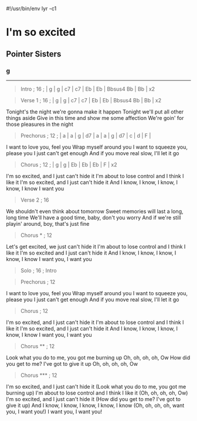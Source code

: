 #!/usr/bin/env lyr -c1
# I'm so excited
## Pointer Sisters
### g

---

> Intro ; 16 ; | g | g | c7 | c7 | Eb | Eb | Bbsus4 Bb | Bb | x2

> Verse 1 ; 16 ; | g | g | c7 | c7 | Eb | Eb | Bbsus4 Bb | Bb | x2

Tonight's the night we're gonna make it happen
Tonight we'll put all other things aside
Give in this time and show me some affection
We're goin' for those pleasures in the night

> Prechorus ; 12 ; | a | a | g | d7 | a | a | g | d7 | c | d | F |

I want to love you, feel you
Wrap myself around you
I want to squeeze you, please you
I just can't get enough
And if you move real slow, I'll let it go

> Chorus ; 12 ; | g | g | Eb | Eb | Eb | F | x2

I'm so excited, and I just can't hide it
I'm about to lose control and I think I like it
I'm so excited, and I just can't hide it
And I know, I know, I know, I know, I know I want you

> Verse 2 ; 16

We shouldn't even think about tomorrow
Sweet memories will last a long, long time
We'll have a good time, baby, don't you worry
And if we're still playin' around, boy, that's just fine

> Chorus * ; 12

Let's get excited, we just can't hide it
I'm about to lose control and I think I like it
I'm so excited and I just can't hide it
And I know, I know, I know, I know, I know
I want you, I want you

> Solo ; 16 ; Intro

> Prechorus ; 12

I want to love you, feel you
Wrap myself around you
I want to squeeze you, please you
I just can't get enough
And if you move real slow, I'll let it go

> Chorus ; 12

I'm so excited, and I just can't hide it
I'm about to lose control and I think I like it
I'm so excited, and I just can't hide it
And I know, I know, I know, I know, I know
I want you, I want you

> Chorus ** ; 12

Look what you do to me, you got me burning up
Oh, oh, oh, oh, Ow
How did you get to me? I've got to give it up
Oh, oh, oh, oh, Ow

> Chorus *** ; 12

I'm so excited, and I just can't hide it
(Look what you do to me, you got me burning up)
I'm about to lose control and I think I like it
(Oh, oh, oh, oh, Ow)
I'm so excited, and I just can't hide it
(How did you get to me? I've got to give it up)
And I know, I know, I know, I know, I know
(Oh, oh, oh, oh, want you, I want you!)
I want you, I want you!